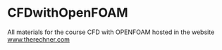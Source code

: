 # CFDwithOpenFOAM
All materials for the course CFD with OPENFOAM hosted in the website www.therechner.com
